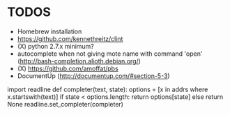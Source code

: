 TODOS
=====

* Homebrew installation
* https://github.com/kennethreitz/clint
* (X) python 2.7.x minimum?
* autocomplete when not giving mote name with command 'open' (http://bash-completion.alioth.debian.org/)
* (X) https://github.com/amoffat/pbs
* DocumentUp (http://documentup.com/#section-5-3)

import readline
def completer(text, state):
    options = [x in addrs where x.startswith(text)]
    if state < options.length:
        return options[state]
    else
        return None
readline.set_completer(completer)
